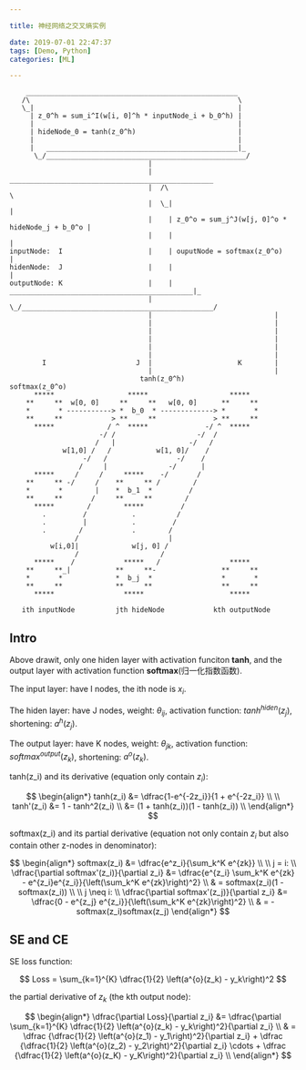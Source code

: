 ```yaml
---

title: 神经网络之交叉熵实例

date: 2019-07-01 22:47:37
tags: [Demo, Python]
categories: [ML]

---
```



```
    ____________________________________________________
   /\                                                   \
   \_|                                                  |
     | z_0^h = sum_i^I(w[i, 0]^h * inputNode_i + b_0^h) |
     |                                                  |
     | hideNode_0 = tanh(z_0^h)                         |
     |                                                  |
     |   _______________________________________________|_
      \_/_________________________________________________/
                                  |
                                  |   __________________________________________________
                                  |  /\                                                 \
                                  |  \_|                                                |
                                  |    | z_0^o = sum_j^J(w[j, 0]^o * hideNode_j + b_0^o |
                                  |    |                                                |
inputNode:  I                     |    | ouputNode = softmax(z_0^o)                     |
hidenNode:  J                     |    |                                                |
outputNode: K                     |    |   _____________________________________________|_
                                  |     \_/_______________________________________________/
                                  |                              |
                                  |                              |
                                  |                              |
                                  |                              |
                                  |                              |
                                  |                              |
        I                      J  |                     K        |
                                  |                              |
                                tanh(z_0^h)                softmax(z_0^o)
      *****                  *****                    *****
    **     **  w[0, 0]     **     **   w[0, 0]      **     **
    *       * -----------> *  b_0  * -------------> *       *
    **     **            > **     **              > **     **
      *****             / ^  *****              -/ ^  *****
                      -/ /                    -/  /
                     /   |                  -/   /
             w[1,0] /   /           w[1, 0]/    /
                  -/   /                 -/    /
                 /     |               -/      |
      *****     /     /     *****    -/       /
    **     ** -/     /    **     ** /        /
    *       *        |    *  b_1  *         /
    **     **       /     **     **        /
      *****        /        *****         /
        .         /           .          /
        .         |           .         /
        .        /            .        /
                /                      |
          w[i,0]|             w[j, 0] /
                /                    /
      *****    /            *****   /                 *****
    **     **_|           **     **-                **     **
    *       *             *  b_j  *                 *       *
    **     **             **     **                 **     **
      *****                 *****                     *****

   ith inputNode          jth hideNode            kth outputNode

```

<!-- more -->

## Intro

Above drawit, only one hiden layer with activation funciton **tanh**, and the output layer with activation
function **softmax**(归一化指数函数).

The input layer: have I nodes, the ith node is $x_i$.

The hiden layer: have J nodes, weight: $\theta_{ij}$, activation function: $tanh^{hiden}(z_j)$, shortening: $a^h(z_j)$.

The output layer: have K nodes, weight: $\theta_{jk}$, activation function: $softmax^{output}(z_k)$, shortening: $a^o(z_k)$.

tanh(z_i) and its derivative (equation only contain $z_i$):

$$
\begin{align*}
tanh(z_i) &= \dfrac{1-e^{-2z_i}}{1 + e^{-2z_i}} \\ \\ 
tanh'(z_i) &= 1 - tanh^2(z_i) \\
         &= (1 + tanh(z_i))(1 - tanh(z_i)) \\
\end{align*}
$$

softmax(z_i) and its partial derivative (equation not only contain $z_i$ but also contain other z-nodes in denominator):

$$
\begin{align*}
softmax(z_i) &= \dfrac{e^z_i}{\sum_k^K e^{zk}} \\ \\
j = i: \\
\dfrac{\partial softmax'(z_i)}{\partial z_i} &= \dfrac{e^{z_i} \sum_k^K e^{zk} - e^{z_i}e^{z_i}}{\left(\sum_k^K e^{zk}\right)^2} \\
& = softmax(z_i)(1 - softmax(z_i)) \\ \\
j \neq i: \\
\dfrac{\partial softmax'(z_j)}{\partial z_i} &= \dfrac{0 - e^{z_j} e^{z_i}}{\left(\sum_k^K e^{zk}\right)^2} \\
& = -softmax(z_i)softmax(z_j)
\end{align*}
$$

## SE and CE

SE loss function:

$$
Loss = \sum_{k=1}^{K} \dfrac{1}{2} \left(a^{o}(z_k) - y_k\right)^2
$$

the partial derivative of $z_k$ (the kth output node):

$$
\begin{align*}
\dfrac{\partial Loss}{\partial z_i} &= \dfrac{\partial \sum_{k=1}^{K} \dfrac{1}{2} \left(a^{o}(z_k) - y_k\right)^2}{\partial z_i} \\
& = \dfrac {\dfrac{1}{2} \left(a^{o}(z_1) - y_1\right)^2}{\partial z_i} +
    \dfrac {\dfrac{1}{2} \left(a^{o}(z_2) - y_2\right)^2}{\partial z_i} \cdots +
    \dfrac {\dfrac{1}{2} \left(a^{o}(z_K) - y_K\right)^2}{\partial z_i} \\
\end{align*}
$$


